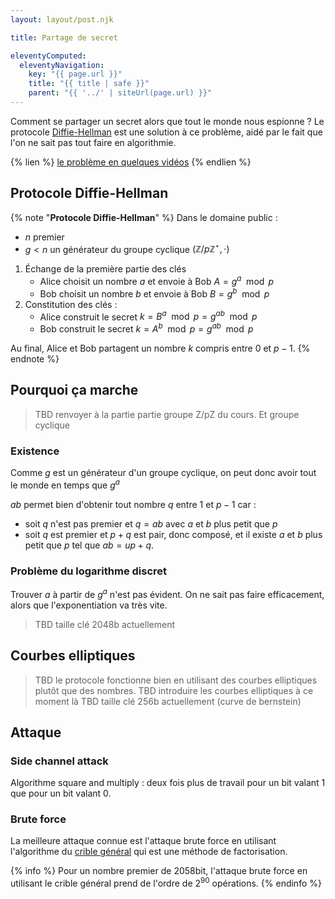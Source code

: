 ```yaml
---
layout: layout/post.njk

title: Partage de secret

eleventyComputed:
  eleventyNavigation:
    key: "{{ page.url }}"
    title: "{{ title | safe }}"
    parent: "{{ '../' | siteUrl(page.url) }}"
---
```


Comment se partager un secret alors que tout le monde nous espionne ? Le protocole [Diffie-Hellman](https://fr.wikipedia.org/wiki/%C3%89change_de_cl%C3%A9s_Diffie-Hellman) est une solution à ce problème, aidé par le fait que l'on ne sait pas tout faire en algorithmie.

{% lien %}
[le problème en quelques vidéos](https://www.youtube.com/watch?v=NmM9HA2MQGI&list=RDCMUC9-y-6csu5WGm29I7JiwpnA)
{% endlien %}

## Protocole Diffie-Hellman

{% note "**Protocole Diffie-Hellman**" %}
Dans le domaine public :

- $n$ premier
- $g < n$ un générateur du groupe cyclique $(\mathbb{Z}/p\mathbb{Z}^{\star}, \cdot)$

1. Échange de la première partie des clés
   - Alice choisit un nombre $a$ et envoie à Bob $A = g^a \mod p$
   - Bob choisit un nombre $b$ et envoie à Bob $B = g^b \mod p$
2. Constitution des clés :
   - Alice construit le secret $k = B^a \mod p = g^{ab} \mod p$
   - Bob construit le secret $k = A^b \mod p = g^{ab} \mod p$

Au final, Alice et Bob partagent un nombre $k$ compris entre $0$ et $p-1$.
{% endnote %}

## Pourquoi ça marche

> TBD renvoyer à la partie partie groupe Z/pZ du cours. Et groupe cyclique

### Existence

Comme $g$ est un générateur d'un groupe cyclique, on peut donc avoir tout le monde en temps que $g^a$

$ab$ permet bien d'obtenir tout nombre $q$ entre $1$ et $p-1$ car :

- soit $q$ n'est pas premier et $q=ab$ avec $a$ et $b$ plus petit que $p$
- soit $q$ est premier et $p+q$ est pair, donc composé, et il existe $a$ et $b$ plus petit que $p$ tel que $ab = up +q$.

### Problème du logarithme discret

Trouver $a$ à partir de $g^a$ n'est pas évident. On ne sait pas faire efficacement, alors que l'exponentiation va très vite.

> TBD taille clé 2048b actuellement

## Courbes elliptiques

> TBD le protocole fonctionne bien en utilisant des courbes elliptiques plutôt que des nombres.
> TBD introduire les courbes elliptiques à ce moment là
> TBD taille clé 256b actuellement (curve de bernstein)

## Attaque

### Side channel attack

Algorithme square and multiply : deux fois plus de travail pour un bit valant 1 que pour un bit valant 0.

### Brute force

La meilleure attaque connue est l'attaque brute force en utilisant l'algorithme du
[crible général](https://fr.wikipedia.org/wiki/Crible_alg%C3%A9brique) qui est une méthode de factorisation.

{% info %}
Pour un nombre premier de 2058bit, l'attaque brute force en utilisant le crible général prend de l'ordre de $2^{90}$ opérations.
{% endinfo %}
